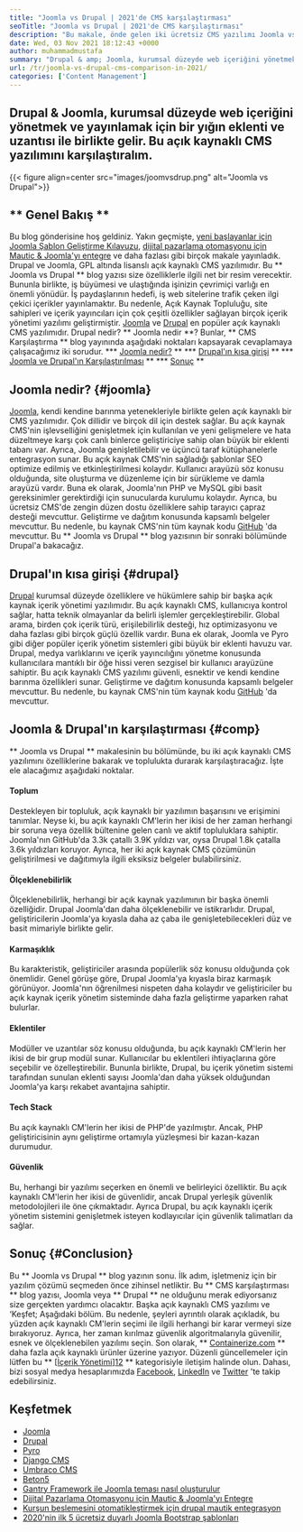 ```yaml
---
title: "Joomla vs Drupal | 2021'de CMS karşılaştırması" 
seoTitle: "Joomla vs Drupal | 2021'de CMS karşılaştırması" 
description: "Bu makale, önde gelen iki ücretsiz CMS yazılımı Joomla vs Drupal'ın karşılaştırılması ile ilgilidir. Her iki yazılım da kendi kendine barındırılır ve çok çeşitli eklentilerle birlikte gelir." 
date: Wed, 03 Nov 2021 18:12:43 +0000
author: muhammadmustafa
summary: "Drupal & amp; Joomla, kurumsal düzeyde web içeriğini yönetmek ve yayınlamak için bir yığın eklenti ve uzantısı ile birlikte gelir. Bu açık kaynaklı CMS yazılımını karşılaştıralım." 
url: /tr/joomla-vs-drupal-cms-comparison-in-2021/
categories: ['Content Management']
---
```


## Drupal & Joomla, kurumsal düzeyde web içeriğini yönetmek ve yayınlamak için bir yığın eklenti ve uzantısı ile birlikte gelir. Bu açık kaynaklı CMS yazılımını karşılaştıralım.

{{< figure align=center src="images/joomvsdrup.png" alt="Joomla vs Drupal">}}


## ** Genel Bakış **
Bu blog gönderisine hoş geldiniz. Yakın geçmişte, [yeni başlayanlar için Joomla Şablon Geliştirme Kılavuzu][1], [dijital pazarlama otomasyonu için Mautic & Joomla'yı entegre][2] ve daha fazlası gibi birçok makale yayınladık. Drupal ve Joomla, GPL altında lisanslı açık kaynaklı CMS yazılımıdır. Bu ** Joomla vs Drupal ** blog yazısı size özelliklerle ilgili net bir resim verecektir. Bununla birlikte, iş büyümesi ve ulaştığında işinizin çevrimiçi varlığı en önemli yönüdür. İş paydaşlarının hedefi, iş web sitelerine trafik çeken ilgi çekici içerikler yayınlamaktır.
Bu nedenle, Açık Kaynak Topluluğu, site sahipleri ve içerik yayıncıları için çok çeşitli özellikler sağlayan birçok içerik yönetimi yazılımı geliştirmiştir. [Joomla][3] ve [Drupal][4] en popüler açık kaynaklı CMS yazılımıdır. Drupal nedir? ** Joomla nedir **? Bunlar, ** CMS Karşılaştırma ** blog yayınında aşağıdaki noktaları kapsayarak cevaplamaya çalışacağımız iki sorudur.
  *** [Joomla nedir?][5] **
  *** [Drupal'ın kısa girişi][6] **
  *** [Joomla ve Drupal'ın Karşılaştırılması][7] **
  *** [Sonuç][8] **

## Joomla nedir? {#joomla}
[Joomla][3], kendi kendine barınma yetenekleriyle birlikte gelen açık kaynaklı bir CMS yazılımıdır. Çok dillidir ve birçok dil için destek sağlar. Bu açık kaynak CMS'nin işlevselliğini genişletmek için kullanılan ve yeni gelişmelere ve hata düzeltmeye karşı çok canlı binlerce geliştiriciye sahip olan büyük bir eklenti tabanı var. Ayrıca, Joomla genişletilebilir ve üçüncü taraf kütüphanelerle entegrasyon sunar. Bu açık kaynak CMS'nin sağladığı şablonlar SEO optimize edilmiş ve etkinleştirilmesi kolaydır. Kullanıcı arayüzü söz konusu olduğunda, site oluşturma ve düzenleme için bir sürükleme ve damla arayüzü vardır.
Buna ek olarak, Joomla'nın PHP ve MySQL gibi basit gereksinimler gerektirdiği için sunucularda kurulumu kolaydır. Ayrıca, bu ücretsiz CMS'de zengin düzen dostu özelliklere sahip tarayıcı çapraz desteği mevcuttur. Geliştirme ve dağıtım konusunda kapsamlı belgeler mevcuttur. Bu nedenle, bu kaynak CMS'nin tüm kaynak kodu [GitHub][9] 'da mevcuttur. Bu ** Joomla vs Drupal ** blog yazısının bir sonraki bölümünde Drupal'a bakacağız.

## Drupal'ın kısa girişi {#drupal}
[Drupal][4] kurumsal düzeyde özelliklere ve hükümlere sahip bir başka açık kaynak içerik yönetimi yazılımıdır. Bu açık kaynaklı CMS, kullanıcıya kontrol sağlar, hatta teknik olmayanlar da belirli işlemler gerçekleştirebilir. Global arama, birden çok içerik türü, erişilebilirlik desteği, hız optimizasyonu ve daha fazlası gibi birçok güçlü özellik vardır. Buna ek olarak, Joomla ve Pyro gibi diğer popüler içerik yönetim sistemleri gibi büyük bir eklenti havuzu var. Drupal, medya varlıklarını ve içerik yayıncılığını yönetme konusunda kullanıcılara mantıklı bir öğe hissi veren sezgisel bir kullanıcı arayüzüne sahiptir.
Bu açık kaynaklı CMS yazılımı güvenli, esnektir ve kendi kendine barınma özellikleri sunar. Geliştirme ve dağıtım konusunda kapsamlı belgeler mevcuttur. Bu nedenle, bu kaynak CMS'nin tüm kaynak kodu [GitHub][10] 'da mevcuttur.

## Joomla & Drupal'ın karşılaştırması {#comp}
** Joomla vs Drupal ** makalesinin bu bölümünde, bu iki açık kaynaklı CMS yazılımını özelliklerine bakarak ve toplulukta durarak karşılaştıracağız. İşte ele alacağımız aşağıdaki noktalar.

#### Toplum
Destekleyen bir topluluk, açık kaynaklı bir yazılımın başarısını ve erişimini tanımlar. Neyse ki, bu açık kaynaklı CM'lerin her ikisi de her zaman herhangi bir soruna veya özellik bültenine gelen canlı ve aktif topluluklara sahiptir. Joomla'nın GitHub'da 3.3k çatallı 3.9K yıldızı var, oysa Drupal 1.8k çatalla 3.6k yıldızları koruyor. Ayrıca, her iki açık kaynak CMS çözümünün geliştirilmesi ve dağıtımıyla ilgili eksiksiz belgeler bulabilirsiniz.

#### Ölçeklenebilirlik
Ölçeklenebilirlik, herhangi bir açık kaynak yazılımının bir başka önemli özelliğidir. Drupal Joomla'dan daha ölçeklenebilir ve istikrarlıdır. Drupal, geliştiricilerin Joomla'ya kıyasla daha az çaba ile genişletebilecekleri düz ve basit mimariyle birlikte gelir.

#### Karmaşıklık
Bu karakteristik, geliştiriciler arasında popülerlik söz konusu olduğunda çok önemlidir. Genel görüşe göre, Drupal Joomla'ya kıyasla biraz karmaşık görünüyor. Joomla'nın öğrenilmesi nispeten daha kolaydır ve geliştiriciler bu açık kaynak içerik yönetim sisteminde daha fazla geliştirme yaparken rahat bulurlar.

#### Eklentiler
Modüller ve uzantılar söz konusu olduğunda, bu açık kaynaklı CM'lerin her ikisi de bir grup modül sunar. Kullanıcılar bu eklentileri ihtiyaçlarına göre seçebilir ve özelleştirebilir. Bununla birlikte, Drupal, bu içerik yönetim sistemi tarafından sunulan eklenti sayısı Joomla'dan daha yüksek olduğundan Joomla'ya karşı rekabet avantajına sahiptir.

#### Tech Stack
Bu açık kaynaklı CM'lerin her ikisi de PHP'de yazılmıştır. Ancak, PHP geliştiricisinin aynı geliştirme ortamıyla yüzleşmesi bir kazan-kazan durumudur.

#### Güvenlik
Bu, herhangi bir yazılımı seçerken en önemli ve belirleyici özelliktir. Bu açık kaynaklı CM'lerin her ikisi de güvenlidir, ancak Drupal yerleşik güvenlik metodolojileri ile öne çıkmaktadır. Ayrıca Drupal, bu açık kaynaklı içerik yönetim sistemini genişletmek isteyen kodlayıcılar için güvenlik talimatları da sağlar.

## Sonuç {#Conclusion}
Bu ** Joomla vs Drupal ** blog yazının sonu. İlk adım, işletmeniz için bir yazılım çözümü seçmeden önce zihinsel netliktir. Bu ** CMS karşılaştırması ** blog yazısı, Joomla veya ** Drupal ** ne olduğunu merak ediyorsanız size gerçekten yardımcı olacaktır. Başka açık kaynaklı CMS yazılımı ve ‘Keşfet; Aşağıdaki bölüm. Bu nedenle, şeyleri ayrıntılı olarak açıkladık, bu yüzden açık kaynaklı CM'lerin seçimi ile ilgili herhangi bir karar vermeyi size bırakıyoruz. Ayrıca, her zaman kırılmaz güvenlik algoritmalarıyla güvenilir, esnek ve ölçeklenebilen yazılımı seçin.
Son olarak, ** [Containerize.com][11] ** daha fazla açık kaynaklı ürünler üzerine yazıyor. Düzenli güncellemeler için lütfen bu ** [[İçerik Yönetimi][12]][12] ** kategorisiyle iletişim halinde olun. Dahası, bizi sosyal medya hesaplarımızda [Facebook][13], [LinkedIn][14] ve [Twitter][15] 'te takip edebilirsiniz.

## Keşfetmek
  * [Joomla][3]
  * [Drupal][4]
  * [Pyro][16]
  * [Django CMS][17]
  * [Umbraco CMS][18]
  * [Beton5][19]
  * [Gantry Framework ile Joomla teması nasıl oluşturulur][20]
  * [Dijital Pazarlama Otomasyonu için Mautic & Joomla'yı Entegre][2]
  * [Kurşun beslemesini otomatikleştirmek için drupal mautik entegrasyon][21]
  * [2020'nin ilk 5 ücretsiz duyarlı Joomla Bootstrap şablonları][22]

  
[1]: https://blog.containerize.com/content-management/responsive-joomla-templates-tutorial/
[2]: https://blog.containerize.com/content-management/integrate-mautic-with-joomla-for-marketing-automation/
[3]: https://products.containerize.com/content-management/joomla
[4]: https://products.containerize.com/content-management/drupal
[5]: #joomla
[6]: #drupal
[7]: #comp
[8]: #Conclusion
[9]: https://github.com/joomla/joomla-cms
[10]: https://github.com/drupal/drupal
[11]: https://www.containerize.com/
[12]: https://products.containerize.com/content-management/
[13]: https://web.facebook.com/containerize
[14]: https://www.linkedin.com/company/containerize/
[15]: https://twitter.com/containerize_co
[16]: https://products.containerize.com/content-management/pyro
[17]: https://products.containerize.com/content-management/django
[18]: https://products.containerize.com/content-management/umbraco
[19]: https://products.containerize.com/content-management/concrete5
[20]: https://blog.containerize.com/content-management/how-to-create-joomla-theme-joomla-gantry-framework/
[21]: https://blog.containerize.com/content-management/drupal-tutorial-automate-lead-growth-with-drupal-mautic/
[22]: https://blog.containerize.com/content-management/top-5-best-free-responsive-joomla-templates-of-2020/
